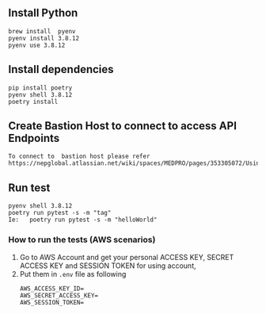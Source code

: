## Install Python
```
brew install  pyenv
pyenv install 3.8.12
pyenv use 3.8.12
```

## Install dependencies
```
pip install poetry
pyenv shell 3.8.12
poetry install
```
## Create Bastion Host to connect to access API Endpoints
````
To connect to  bastion host please refer
https://nepglobal.atlassian.net/wiki/spaces/MEDPRO/pages/353305072/Using+a+bastion+host
````

## Run test
```
pyenv shell 3.8.12
poetry run pytest -s -m "tag"
Ie:   poetry run pytest -s -m "helloWorld"
```

### How to run the tests (AWS scenarios)
1. Go to AWS Account and get your personal ACCESS KEY, SECRET ACCESS KEY and SESSION TOKEN for using account,
2. Put them in `.env` file as following
   ```
   AWS_ACCESS_KEY_ID=
   AWS_SECRET_ACCESS_KEY=
   AWS_SESSION_TOKEN=
   ```
   

